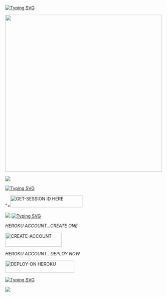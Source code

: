 [![Typing SVG](https://readme-typing-svg.herokuapp.com?font=Rockstar-ExtraBold&color=blue&lines=𝗕𝗼𝘁+𝗰𝗿𝗲𝗮𝘁𝗲+𝗕𝘆+𝗡𝗷𝗮𝗯𝘂𝗹𝗼+𝗝𝗕𝗫)](https://git.io/typing-svg)





<p align="centre"><img src="https://i.imgur.com/SYimVdc.jpeg" width="500" height="500" />



  
 

<a><img src='https://i.imgur.com/LyHic3i.gif'/></a>

 
 
[![Typing SVG](https://readme-typing-svg.herokuapp.com?font=Rockstar-ExtraBold&color=blue&lines=𝗦𝗘𝗦𝗦𝗜𝗢𝗡+𝗜𝗗+𝗦𝗜𝗧𝗘+𝗜𝗦+𝗛𝗘𝗥𝗘)](https://git.io/typing-svg)
 


  "><img title="GET-SESSION ID HERE" src="https://img.shields.io/badge/GET-SESSION ID HERE-h?color=green&style=for-the-badge&logo=nike" width="230" height="38.45"/></a></p>

  
  <a><img src='https://i.imgur.com/LyHic3i.gif'/></a>
[![Typing SVG](https://readme-typing-svg.herokuapp.com?font=Rockstar-ExtraBold&color=blue&lines=𝐃𝐄𝐏𝐋𝐎𝐘+𝐎𝐍+𝐇𝐄𝐑𝐎𝐊𝐔)](https://git.io/typing-svg)


 
  

 
<Honda-JBX>

   *HEROKU ACCOUNT...CREATE ONE*
   
   <a href="https://signup.heroku.com/"><img title="CREATE-ACCOUNT" src="https://img.shields.io/badge/CREATE-ACCOUNT-h?color=blue&style=for-the-badge&logo=blue" width="180" height="43.45"/></a></p>

   *HEROKU ACCOUNT...DEPLOY NOW*

 <a href="https://dashboard.heroku.com/new?template=https://github.com/NjabuloJ/Njabulo-jb1"><img title="DEPLOY-ON HEROKU" src="https://img.shields.io/badge/DEPLOY-ON HEROKU-h?color=blue&style=for-the-badge&logo=nike" width="220" height="38.45"/></a></p>

 
 [![Typing SVG](https://readme-typing-svg.herokuapp.com?font=Rockstar-ExtraBold&size=30&pause=1000&color=0000FF&center=true&vCenter=true&width=815&height=60&lines=𝗛𝗢𝗡𝗗𝗔+▬+𝗝𝗕𝗫+▬+𝗠𝗨𝗟𝗧𝗜+𝗗𝗘𝗩𝗜𝗖𝗘)](https://git.io/typing-svg) 

<a><img src='https://i.imgur.com/LyHic3i.gif'/><a>
